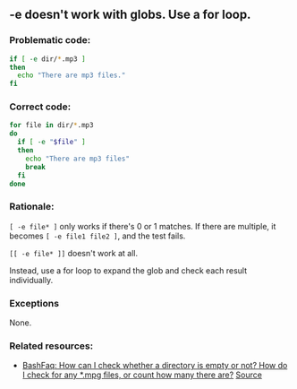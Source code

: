 ##  -e doesn't work with globs. Use a for loop.

### Problematic code:

```sh
if [ -e dir/*.mp3 ]
then
  echo "There are mp3 files."
fi
```

### Correct code:

```sh
for file in dir/*.mp3
do
  if [ -e "$file" ]
  then
    echo "There are mp3 files"
    break
  fi
done
```

### Rationale:

`[ -e file* ]` only works if there's 0 or 1 matches. If there are multiple, it becomes `[ -e file1 file2 ]`, and the test fails.

`[[ -e file* ]]` doesn't work at all.

Instead, use a for loop to expand the glob and check each result individually.

### Exceptions

None.

### Related resources:

* [BashFaq: How can I check whether a directory is empty or not? How do I check for any *.mpg files, or count how many there are?](https://mywiki.wooledge.org/BashFAQ/004)
[Source](https://github.com/koalaman/shellcheck/wiki/SC2144)

